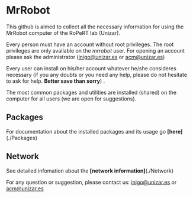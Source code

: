 # MrRobot

This github is aimed to collect all the necessary information for using the MrRobot computer of the RoPeRT lab (Unizar).

Every person must have an account without root privileges. The root privileges are only available on the _mrrobot_ user. 
For opening an account please ask the administrator (inigo@unizar.es or acm@unizar.es)

Every user can install on his/her account whatever he/she consideres necessary (if you any doubts or you need any help, please do not hesitate to ask for help. **Better save than sorry**) .

The most common packages and utilities are installed (shared) on the computer for all users (we are open for suggestions).

## Packages
For documentation about the installed packages and its usage go **[here]**(./Packages)

## Network
See detailed infomation about the **[network information]**(./Network)

For any question or suggestion, please contact us: inigo@unizar.es or acm@unizar.es
